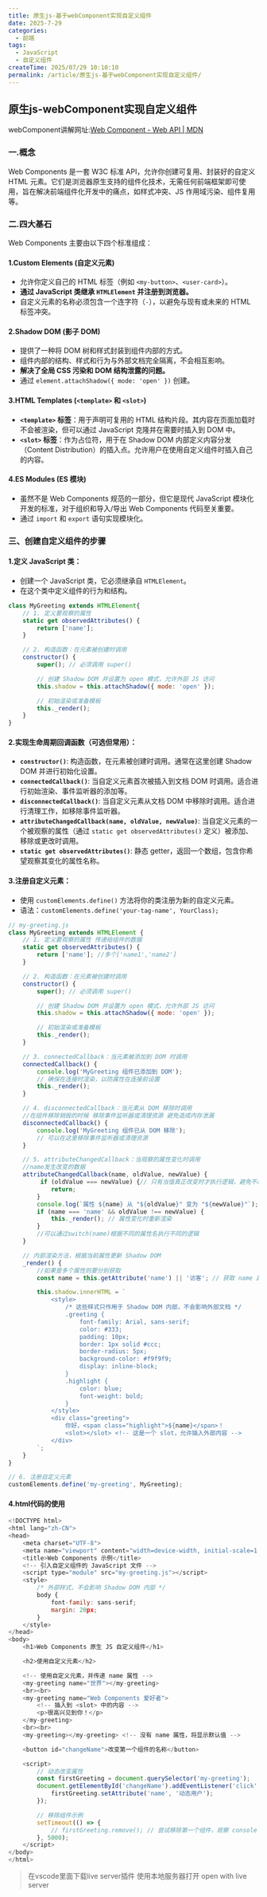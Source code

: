 ```yaml
---
title: 原生js-基于webComponent实现自定义组件
date: 2025-7-29
categories:
  - 前端
tags:
  - JavaScript
  - 自定义组件
createTime: 2025/07/29 10:10:10
permalink: /article/原生js-基于webComponent实现自定义组件/
---
```


## 原生js-webComponent实现自定义组件

webComponent讲解网址:[Web Component - Web API | MDN](https://developer.mozilla.org/zh-CN/docs/Web/API/Web_components)

### 一.概念

Web Components 是一套 W3C 标准 API，允许你创建可复用、封装好的自定义 HTML 元素。它们是浏览器原生支持的组件化技术，无需任何前端框架即可使用，旨在解决前端组件化开发中的痛点，如样式冲突、JS 作用域污染、组件复用等。

### 二.四大基石

Web Components 主要由以下四个标准组成：

#### 1.**Custom Elements (自定义元素)**

- 允许你定义自己的 HTML 标签（例如 `<my-button>`、`<user-card>`）。
- **通过 JavaScript 类继承 `HTMLElement` 并注册到浏览器。**
- 自定义元素的名称必须包含一个连字符（`-`），以避免与现有或未来的 HTML 标签冲突。

#### 2.**Shadow DOM (影子 DOM)**

- 提供了一种将 DOM 树和样式封装到组件内部的方式。
- 组件内部的结构、样式和行为与外部文档完全隔离，不会相互影响。
- **解决了全局 CSS 污染和 DOM 结构泄露的问题。**
- 通过 `element.attachShadow({ mode: 'open' })` 创建。

#### 3.**HTML Templates (`<template>` 和 `<slot>`)**

- **`<template>` 标签**：用于声明可复用的 HTML 结构片段。其内容在页面加载时不会被渲染，但可以通过 JavaScript 克隆并在需要时插入到 DOM 中。
- **`<slot>` 标签**：作为占位符，用于在 Shadow DOM 内部定义内容分发（Content Distribution）的插入点。允许用户在使用自定义组件时插入自己的内容。

#### 4.**ES Modules (ES 模块)**

- 虽然不是 Web Components 规范的一部分，但它是现代 JavaScript 模块化开发的标准，对于组织和导入/导出 Web Components 代码至关重要。
- 通过 `import` 和 `export` 语句实现模块化。



### 三、创建自定义组件的步骤

#### 1.**定义 JavaScript 类**：

- 创建一个 JavaScript 类，它必须继承自 `HTMLElement`。
- 在这个类中定义组件的行为和结构。

```js
class MyGreeting extends HTMLElement{
    // 1. 定义要观察的属性
    static get observedAttributes() {
        return ['name'];
    }

    // 2. 构造函数：在元素被创建时调用
    constructor() {
        super(); // 必须调用 super()

        // 创建 Shadow DOM 并设置为 open 模式，允许外部 JS 访问
        this.shadow = this.attachShadow({ mode: 'open' });

        // 初始渲染或准备模板
        this._render();
    }
}
```



#### 2.**实现生命周期回调函数（可选但常用）**：

- **`constructor()`**: 构造函数，在元素被创建时调用。通常在这里创建 Shadow DOM 并进行初始化设置。
- **`connectedCallback()`**: 当自定义元素首次被插入到文档 DOM 时调用。适合进行初始渲染、事件监听器的添加等。
- **`disconnectedCallback()`**: 当自定义元素从文档 DOM 中移除时调用。适合进行清理工作，如移除事件监听器。
- **`attributeChangedCallback(name, oldValue, newValue)`**: 当自定义元素的一个被观察的属性（通过 `static get observedAttributes()` 定义）被添加、移除或更改时调用。
- **`static get observedAttributes()`**: 静态 getter，返回一个数组，包含你希望观察其变化的属性名称。

#### 3.**注册自定义元素**：

- 使用 `customElements.define()` 方法将你的类注册为新的自定义元素。
- 语法：`customElements.define('your-tag-name', YourClass);`

```js
// my-greeting.js
class MyGreeting extends HTMLElement {
    // 1. 定义要观察的属性 传递给组件的数据
    static get observedAttributes() {
        return ['name']; //多个['name1','name2']
    }

    // 2. 构造函数：在元素被创建时调用
    constructor() {
        super(); // 必须调用 super()

        // 创建 Shadow DOM 并设置为 open 模式，允许外部 JS 访问
        this.shadow = this.attachShadow({ mode: 'open' });

        // 初始渲染或准备模板
        this._render();
    }

    // 3. connectedCallback：当元素被添加到 DOM 时调用
    connectedCallback() {
        console.log('MyGreeting 组件已添加到 DOM');
        // 确保在连接时渲染，以防属性在连接前设置
        this._render();
    }

    // 4. disconnectedCallback：当元素从 DOM 移除时调用
    //在组件移除销毁的时候 移除事件监听器或清理资源 避免造成内存泄漏
    disconnectedCallback() {
        console.log('MyGreeting 组件已从 DOM 移除');
        // 可以在这里移除事件监听器或清理资源
    }

    // 5. attributeChangedCallback：当观察的属性变化时调用
    //name发生改变的数据
    attributeChangedCallback(name, oldValue, newValue) {
         if (oldValue === newValue) {// 只有当值真正改变时才执行逻辑，避免不必要的渲染
            return;
        }
        console.log(`属性 ${name} 从 "${oldValue}" 变为 "${newValue}"`);
        if (name === 'name' && oldValue !== newValue) {
            this._render(); // 属性变化时重新渲染
        }
        //可以通过switch(name)根据不同的属性名执行不同的逻辑
    }

    // 内部渲染方法，根据当前属性更新 Shadow DOM
    _render() {
        //如果是多个属性则要分别获取
        const name = this.getAttribute('name') || '访客'; // 获取 name 属性，默认值为 '访客'

        this.shadow.innerHTML = `
            <style>
                /* 这些样式只作用于 Shadow DOM 内部，不会影响外部文档 */
                .greeting {
                    font-family: Arial, sans-serif;
                    color: #333;
                    padding: 10px;
                    border: 1px solid #ccc;
                    border-radius: 5px;
                    background-color: #f9f9f9;
                    display: inline-block;
                }
                .highlight {
                    color: blue;
                    font-weight: bold;
                }
            </style>
            <div class="greeting">
                你好，<span class="highlight">${name}</span>！
                <slot></slot> <!-- 这是一个 slot，允许插入外部内容 -->
            </div>
        `;
    }
}

// 6. 注册自定义元素
customElements.define('my-greeting', MyGreeting);
```

#### 4.html代码的使用

```js
<!DOCTYPE html>
<html lang="zh-CN">
<head>
    <meta charset="UTF-8">
    <meta name="viewport" content="width=device-width, initial-scale=1.0">
    <title>Web Components 示例</title>
    <!-- 引入自定义组件的 JavaScript 文件 -->
    <script type="module" src="my-greeting.js"></script>
    <style>
        /* 外部样式，不会影响 Shadow DOM 内部 */
        body {
            font-family: sans-serif;
            margin: 20px;
        }
    </style>
</head>
<body>
    <h1>Web Components 原生 JS 自定义组件</h1>

    <h2>使用自定义元素</h2>

    <!-- 使用自定义元素，并传递 name 属性 -->
    <my-greeting name="世界"></my-greeting>
    <br><br>
    <my-greeting name="Web Components 爱好者">
        <!-- 插入到 <slot> 中的内容 -->
        <p>很高兴见到你！</p>
    </my-greeting>
    <br><br>
    <my-greeting></my-greeting> <!-- 没有 name 属性，将显示默认值 -->

    <button id="changeName">改变第一个组件的名称</button>

    <script>
        // 动态改变属性
        const firstGreeting = document.querySelector('my-greeting');
        document.getElementById('changeName').addEventListener('click', () => {
            firstGreeting.setAttribute('name', '动态用户');
        });

        // 移除组件示例
        setTimeout(() => {
            // firstGreeting.remove(); // 尝试移除第一个组件，观察 console 输出 disconnectedCallback
        }, 5000);
    </script>
</body>
</html>

```

> 在vscode里面下载live server插件 使用本地服务器打开 open with live server